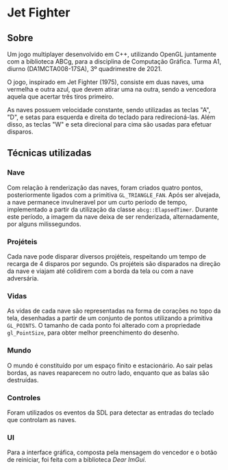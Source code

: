 # Jet Fighter

## Sobre
Um jogo multiplayer desenvolvido em C++, utilizando OpenGL juntamente com a biblioteca ABCg, para a disciplina de Computação Gráfica. Turma A1, diurno (DA1MCTA008-17SA), 3º quadrimestre de 2021.

O jogo, inspirado em Jet Fighter (1975), consiste em duas naves, uma vermelha e outra azul, que devem atirar uma na outra, sendo a vencedora aquela que acertar três tiros primeiro.

As naves possuem velocidade constante, sendo utilizadas as teclas "A", "D", e setas para esquerda e direita do teclado para redirecioná-las. Além disso, as teclas "W" e seta direcional para cima são usadas para efetuar disparos.

## Técnicas utilizadas
### Nave
Com relação à renderização das naves, foram criados quatro pontos, posteriormente ligados com a primitiva `GL_TRIANGLE_FAN`.
Após ser alvejada, a nave permanece invulneravel por um curto período de tempo, implementado a partir da utilização da classe `abcg::ElapsedTimer`. Durante este período, a imagem da nave deixa de ser renderizada, alternadamente, por alguns milissegundos.

### Projéteis
Cada nave pode disparar diversos projéteis, respeitando um tempo de recarga de 4 disparos por segundo. Os projéteis são disparados na direção da nave e viajam até colidirem com a borda da tela ou com a nave adversária.

### Vidas
As vidas de cada nave são representadas na forma de corações no topo da tela, desenhadas a partir de um conjunto de pontos utilizando a primitiva `GL_POINTS`. O tamanho de cada ponto foi alterado com a propriedade `gl_PointSize`, para obter melhor preenchimento do desenho.

### Mundo
O mundo é constituído por um espaço finito e estacionário. Ao sair pelas bordas, as naves reaparecem no outro lado, enquanto que as balas são destruídas.

### Controles
Foram utilizados os eventos da SDL para detectar as entradas do teclado que controlam as naves.

### UI
Para a interface gráfica, composta pela mensagem do vencedor e o botão de reiniciar, foi feita com a biblioteca *Dear ImGui*.
